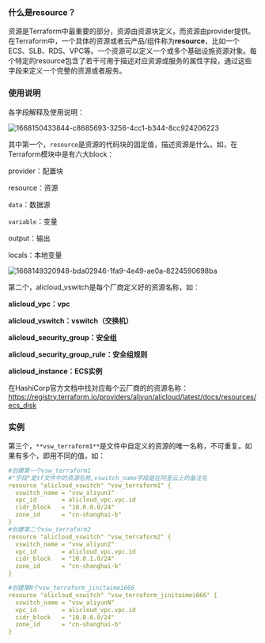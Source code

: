 

### 什么是resource？

资源是Terraform中最重要的部分，资源由资源块定义，而资源由provider提供。在Terraform中，一个具体的资源或者云产品/组件称为**resource**，比如一个ECS、SLB、RDS、VPC等。一个资源可以定义一个或多个基础设施资源对象。每个特定的resource包含了若干可用于描述对应资源或服务的属性字段，通过这些字段来定义一个完整的资源或者服务。



### 使用说明

各字段解释及使用说明：

![1668150433844-c8685693-3256-4cc1-b344-8cc924206223](4.%E8%B5%84%E6%BA%90%20resource.assets/1668150433844-c8685693-3256-4cc1-b344-8cc924206223.png)

其中第一个，`resource`是资源的代码块的固定值，描述资源是什么。如，在Terraform模块中是有六大block：

provider：配置块

resource：资源

`data`：数据源

`variable`：变量

output：输出

locals：本地变量

![1668149320948-bda02946-1fa9-4e49-ae0a-8224590698ba](4.%E8%B5%84%E6%BA%90%20resource.assets/1668149320948-bda02946-1fa9-4e49-ae0a-8224590698ba-1745648520791.png)

第二个，alicloud_vswitch是每个厂商定义好的资源名称，如：

**alicloud_vpc：vpc**

**alicloud_vswitch：vswitch（交换机）**

**alicloud_security_group：安全组**

**alicloud_security_group_rule：安全组规则**

**alicloud_instance：ECS实例**



在HashiCorp官方文档中找对应每个云厂商的的资源名称：https://registry.terraform.io/providers/aliyun/alicloud/latest/docs/resources/ecs_disk





### 实例

第三个，`**vsw_terraform1**`是文件中自定义的资源的唯一名称，不可重复。如果有多个，即用不同的值，如：

```yaml
#创建第一个vsw_terraform1
#"字段"是tf文件中的资源名称,vswitch_name字段是在阿里云上的备注名
resource "alicloud_vswitch" "vsw_terraform1" {
  vswitch_name = "vsw_aliyun1"
  vpc_id       = alicloud_vpc.vpc.id
  cidr_block   = "10.0.0.0/24"
  zone_id      = "cn-shanghai-b"
}
#创建第二个vsw_terraform2
resource "alicloud_vswitch" "vsw_terraform2" {
  vswitch_name = "vsw_aliyun2"
  vpc_id       = alicloud_vpc.vpc.id
  cidr_block   = "10.0.1.0/24"
  zone_id      = "cn-shanghai-b"
}

#创建第N个vsw_terraform_jinitaimei666
resource "alicloud_vswitch" "vsw_terraform_jinitaimei666" {
  vswitch_name = "vsw_aliyunN"
  vpc_id       = alicloud_vpc.vpc.id
  cidr_block   = "10.0.6.0/24"
  zone_id      = "cn-shanghai-b"
}
```

